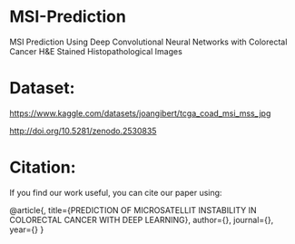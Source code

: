 # MSI-Prediction
MSI Prediction Using Deep Convolutional Neural Networks with Colorectal Cancer H&E Stained Histopathological Images
# Dataset:
https://www.kaggle.com/datasets/joangibert/tcga_coad_msi_mss_jpg 

http://doi.org/10.5281/zenodo.2530835

# Citation:
If you find our work useful, you can cite our paper using:

@article{,
  title={PREDICTION OF MICROSATELLIT INSTABILITY IN COLORECTAL CANCER WITH DEEP LEARNING},
  author={},
  journal={},
  year={}
}

